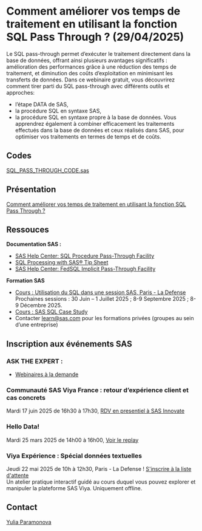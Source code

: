 # Comment améliorer vos temps de traitement en utilisant la fonction SQL Pass Through ? (29/04/2025)

Le SQL pass-through permet d’exécuter le traitement directement dans la base de données, offrant ainsi plusieurs avantages significatifs : amélioration des performances grâce à une réduction des temps de traitement, et diminution des coûts d’exploitation en minimisant les transferts de données.
Dans ce webinaire gratuit, vous découvrirez comment tirer parti du SQL pass-through avec différents outils et approches:
- l’étape DATA de SAS,
- la procédure SQL en syntaxe SAS,
- la procédure SQL en syntaxe propre à la base de données.
Vous apprendrez également à combiner efficacement les traitements effectués dans la base de données et ceux réalisés dans SAS, pour optimiser vos traitements en termes de temps et de coûts.

## Codes
[SQL_PASS_THROUGH_CODE.sas](./SQL_PASS_THROUGH_CODE.sas)

## Présentation
[Comment améliorer vos temps de traitement en utilisant la fonction SQL Pass Through ? ]()
## Ressouces
**Documentation SAS :**
- [SAS Help Center: SQL Procedure Pass-Through Facility](https://go.documentation.sas.com/doc/en/lrcon/9.4/n1kbstf7vw0qcjn1ibfc8c78a9lc.htm)
- [SQL Processing with SAS® Tip Sheet](https://support.sas.com/content/dam/SAS/support/en/books/sas-certified-professional-prep-guide-advanced/professional-prep-guide-tip-sheets.pdf)
- [SAS Help Center: FedSQL Implicit Pass-Through Facility](https://go.documentation.sas.com/doc/en/pgmsascdc/9.4_3.5/fedsqlref/n0pfc9yk3gguj0n1xa57yscnwi3s.htm)

**Formation SAS**
- [Cours : Utilisation du SQL dans une session SAS, Paris - La Defense](https://learn.sas.com/course/view.php?id=208)  
Prochaines sessions : 30 Juin – 1 Juillet 2025 ; 8-9 Septembre 2025 ; 8-9 Décembre 2025.
- [Cours : SAS SQL Case Study](https://learn.sas.com/course/view.php?id=7247)
- Contacter learn@sas.com pour les formations privées (groupes au sein d’une entreprise)



## 
## Inscription aux événements SAS
### ASK THE EXPERT : 
- [Webinaires à la demande](https://www.sas.com/fr_fr/learn/ask-the-expert-webinars.html#webinaires-%C3%A0-la-demande)

### Communauté SAS Viya France : retour d’expérience client et cas concrets
Mardi 17 juin 2025 de 16h30 à 17h30, [RDV en presentiel à SAS Innovate](https://www.sas.com/fr_fr/webinars/sas-viya-community.html)

### Hello Data! 
Mardi 25 mars 2025 de 14h00 à 16h00, [Voir le replay](https://www.sas.com/fr_fr/events/hello-data.html)

### Viya Expérience : Spécial données textuelles 
Jeudi 22 mai 2025 de 10h à 12h30, Paris - La Defense ! [S'inscrire à la liste d'attente](mailto:yulia.paramonova@sas.com?subject=Viya%20Experience%2022%20mai%202025%20Waiting%20List)  
Un atelier pratique interactif  guidé au cours duquel vous pouvez explorer et manipuler la plateforme SAS Viya. Uniquement offline.

## Contact
[Yulia Paramonova](https://www.linkedin.com/in/yulia-paramonova/)
